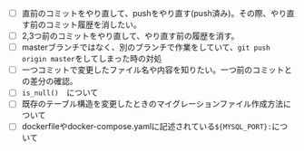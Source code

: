 - [ ] 直前のコミットをやり直して、pushをやり直す(push済み)。その際、やり直す前のコミット履歴を消したい。
- [ ] 2,3つ前のコミットをやり直して、やり直す前の履歴を消す。
- [ ] masterブランチではなく、別のブランチで作業をしていて、`git push origin master`をしてしまった時の対処
- [ ] 一つコミットで変更したファイル名や内容を知りたい。一つ前のコミットとの差分の確認。
- [ ] `is_null()`　について
- [ ] 既存のテーブル構造を変更したときのマイグレーションファイル作成方法について
- [ ] dockerfileやdocker-compose.yamlに記述されている`${MYSQL_PORT}:`について
